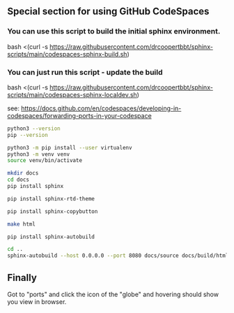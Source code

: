 ## Special section for using GitHub CodeSpaces

### You can use this script to build the initial sphinx environment.

bash <(curl -s https://raw.githubusercontent.com/drcoopertbbt/sphinx-scripts/main/codespaces-sphinx-build.sh)

### You can just run this script - update the build

bash <(curl -s https://raw.githubusercontent.com/drcoopertbbt/sphinx-scripts/main/codespaces-sphinx-localdev.sh)


see: 
https://docs.github.com/en/codespaces/developing-in-codespaces/forwarding-ports-in-your-codespace

```bash
python3 --version
pip --version
```

```bash
python3 -m pip install --user virtualenv
python3 -m venv venv
source venv/bin/activate
```

```bash
mkdir docs
cd docs
pip install sphinx
```

```bash
pip install sphinx-rtd-theme
```

```bash
pip install sphinx-copybutton
```

```bash
make html
```

```bash
pip install sphinx-autobuild
```

```bash
cd ..
sphinx-autobuild --host 0.0.0.0 --port 8080 docs/source docs/build/html
```

## Finally
Got to "ports" and click the icon of the "globe" and hovering should show you view in browser.
